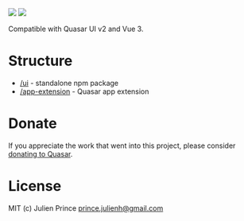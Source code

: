 <img src="https://img.shields.io/npm/v/quasar-ui-auth.svg?label=quasar-ui-auth">
<img src="https://img.shields.io/npm/v/quasar-app-extension-auth.svg?label=quasar-app-extension-auth">

Compatible with Quasar UI v2 and Vue 3.

# Structure
* [/ui](ui) - standalone npm package
* [/app-extension](app-extension) - Quasar app extension

# Donate
If you appreciate the work that went into this project, please consider [donating to Quasar](https://donate.quasar.dev).

# License
MIT (c) Julien Prince <prince.julienh@gmail.com>
